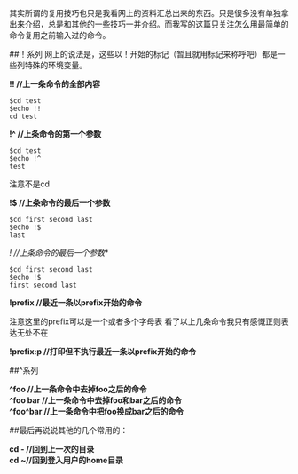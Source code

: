其实所谓的复用技巧也只是我看网上的资料汇总出来的东西。只是很多没有单独拿出来介绍，总是和其他的一些技巧一并介绍。而我写的这篇只关注怎么用最简单的命令复用之前输入过的命令。

##！系列
网上的说法是，这些以！开始的标记（暂且就用标记来称呼吧）都是一些列特殊的环境变量。

**!! //上一条命令的全部内容**

	$cd test
	$echo !!
	cd test
**!^ //上条命令的第一个参数**

	$cd test
	$echo !^
	test
注意不是cd

**!$ //上条命令的最后一个参数**

	$cd first second last
	$echo !$
	last
**!* //上条命令的最后一个参数**

	$cd first second last
	$echo !$
	first second last
	
**!prefix //最近一条以prefix开始的命令**

注意这里的prefix可以是一个或者多个字母表
看了以上几条命令我只有感慨正则表达无处不在

**!prefix:p //打印但不执行最近一条以prefix开始的命令**

##^系列

**^foo		//上一条命令中去掉foo之后的命令**  
**^foo bar	//上一条命令中去掉foo和bar之后的命令**  
**^foo^bar	//上一条命令中把foo换成bar之后的命令**  

##最后再说说其他的几个常用的：

**cd - //回到上一次的目录**  
**cd ~//回到登入用户的home目录**